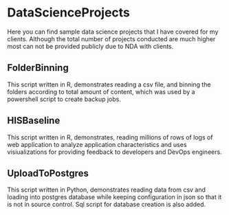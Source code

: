 # DataScienceProjects
Here you can find sample data science projects that I have covered for my clients. Although the total number of projects conducted are much higher most can not be provided publicly due to NDA with clients. 

## FolderBinning
This script written in R, demonstrates reading a csv file, and binning the folders according to total amount of content, which was used by a powershell script to create backup jobs.

## HISBaseline
This script written in R, demonstrates, reading millions of rows of logs of web application to analyze application characteristics and uses visiualizations for providing feedback to developers and DevOps engineers. 

## UploadToPostgres
This script written in Python, demonstrates reading data from csv and loading into postgres database while keeping configuration in json so that it is not in source control. Sql script for database creation is also added.